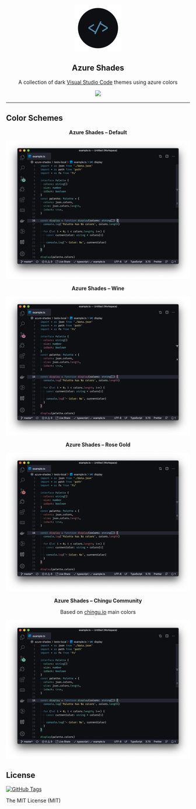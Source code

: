 <p align="center">
  <img src="https://raw.githubusercontent.com/eddyw/azure-shades-vscode-theme/master/assets/extension-marketplace-icon.png"/>
</p>
<h2 align="center">
  Azure Shades
</h2>
<p align="center">
  A collection of dark <a href="https://code.visualstudio.com/" target="_blank">Visual Studio Code</a> themes using azure colors
</p>
<p align="center">
  <a href="https://github.com/eddyw/azure-shades-vscode-theme" target="_blank">
    <img src="https://img.shields.io/badge/version-v0.0.1-508AAA?logo=github" />
  </a>
</p>
<hr />

## Color Schemes

<p align="center">
  <b>Azure Shades – Default</b>
</p>
<p align="center">
  <a href="https://github.com/eddyw/azure-shades-vscode-theme" target="_blank">
    <img src="https://raw.githubusercontent.com/eddyw/azure-shades-vscode-theme/master/assets/theme-default.png" />
  </a>
</p>

<p align="center">
  <b>Azure Shades – Wine</b>
</p>
<p align="center">
  <a href="https://github.com/eddyw/azure-shades-vscode-theme" target="_blank">
    <img src="https://raw.githubusercontent.com/eddyw/azure-shades-vscode-theme/master/assets/theme-wine.png" />
  </a>
</p>

<p align="center">
  <b>Azure Shades – Rose Gold</b>
</p>
<p align="center">
  <a href="https://github.com/eddyw/azure-shades-vscode-theme" target="_blank">
    <img src="https://raw.githubusercontent.com/eddyw/azure-shades-vscode-theme/master/assets/theme-rose.png" />
  </a>
</p>

<p align="center">
  <b>Azure Shades – Chingu Community</b>
</p>
<p align="center">
  Based on <a href="https://www.chingu.io/" target="_blank">chingu.io</a> main colors
</p>
<p align="center">
  <a href="https://github.com/eddyw/azure-shades-vscode-theme" target="_blank">
    <img src="https://raw.githubusercontent.com/eddyw/azure-shades-vscode-theme/master/assets/theme-chingu.png" />
  </a>
</p>

## License

[![GitHub Tags](https://img.shields.io/badge/license-MIT-6AB0A3)
](https://github.com/eddyw/azure-shades-vscode-theme)

The MIT License (MIT)
